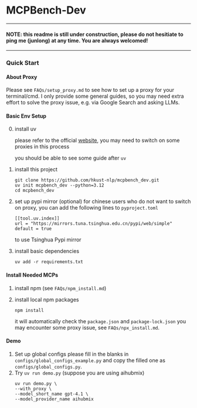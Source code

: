 # MCPBench-Dev
----
#### NOTE: this readme is still under construction, please do not hesitiate to ping me (junlong) at any time. You are always welcomed!
----
### Quick Start

#### About Proxy
Please see `FAQs/setup_proxy.md` to see how to set up a proxy for your terminal/cmd. I only provide some general guides, so you may need extra effort to solve the proxy issue, e.g. via Google Search and asking LLMs.

#### Basic Env Setup
0. install uv

    please refer to the official [website](https://github.com/astral-sh/uv), you may need to switch on some proxies in this process

    you should be able to see some guide after `uv`

1. install this project
    ```
    git clone https://github.com/hkust-nlp/mcpbench_dev.git
    uv init mcpbench_dev --python=3.12
    cd mcpbench_dev
    ```

2. set up pypi mirror (optional)
    for chinese users who do not want to switch on proxy, you can add the following lines to `pyproject.toml`

    ```
    [[tool.uv.index]]
    url = "https://mirrors.tuna.tsinghua.edu.cn/pypi/web/simple"
    default = true
    ```

    to use Tsinghua Pypi mirror

3. install basic dependencies
    ```
    uv add -r requirements.txt
    ```

#### Install Needed MCPs

1. install npm (see `FAQs/npm_install.md`)

2. install local npm packages
    ```
    npm install
    ```
    it will automatically check the `package.json` and `package-lock.json`
    you may encounter some proxy issue, see `FAQs/npx_install.md`.

#### Demo
1. Set up global configs
    please fill in the blanks in `configs/global_configs_example.py` and copy the filled one as `configs/global_configs.py`.
2. Try `uv run demo.py` (suppose you are using aihubmix)
    ```
    uv run demo.py \
    --with_proxy \
    --model_short_name gpt-4.1 \
    --model_provider_name aihubmix
    ```
